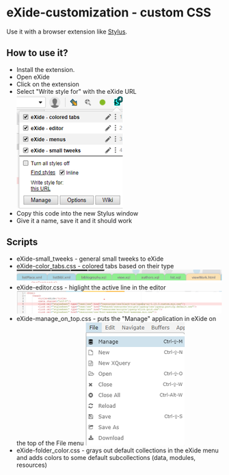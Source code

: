 # eXide-customization - custom CSS

Use it with a browser extension like [Stylus](https://chrome.google.com/webstore/detail/stylus/clngdbkpkpeebahjckkjfobafhncgmne?hl=en).

## How to use it?

- Install the extension.
- Open eXide
- Click on the extension
- Select "Write style for" with the eXide URL
![stylus](screenshots/stylus.png)
- Copy this code into the new Stylus window
- Give it a name, save it and it should work

## Scripts

- eXide-small_tweeks - general small tweeks to eXide
- eXide-color_tabs.css - colored tabs based on their type
![colored tabs](screenshots/colored_tabs.png) 
- eXide-editor.css - higlight the active line in the editor
![highlighted current line](screenshots/highlighted_current_line.png)
- eXide-manage_on_top.css - puts the "Manage" application in eXide on the top of the File menu
![manage on top](screenshots/manage_on_top.png)
- eXide-folder_color.css - grays out default collections in the eXide menu and adds colors to some default subcollections (data, modules, resources) 


